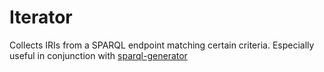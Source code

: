 # Iterator

Collects IRIs from a SPARQL endpoint matching certain criteria. Especially useful in conjunction with [sparql-generator](../sparql-generator/)
